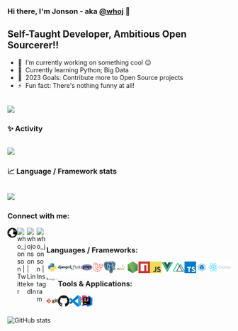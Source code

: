 ### Hi there, I'm Jonson - aka [@whoj][website] 👋

## Self-Taught Developer, Ambitious Open Sourcerer!!

- 🔭 &nbsp;I’m currently working on something cool :wink:
- 🌱 &nbsp;Currently learning Python; Big Data
- 🥅 &nbsp;2023 Goals: Contribute more to Open Source projects
- ⚡ &nbsp;Fun fact: There's nothing funny at all!
<br>

<a href='https://profile.codersrank.io/user/who-jonson/'>
    <img src='https://cr-ss-service.azurewebsites.net/api/ScreenShot?widget=summary&username=who-jonson&badges=3&show-avatar=false&style=--header-bg-color:%23000;--border-radius:10px&branding=false'>
</a>
  

### <b>✨&nbsp;Activity&nbsp;</b>
  <br/>
  <a href='https://profile.codersrank.io/user/who-jonson/'>
    <img src="https://cr-ss-service.azurewebsites.net/api/ScreenShot?widget=activity&username=who-jonson&labels=true&branding=false">
  </a>

### <b>📈&nbsp;Language&nbsp;/&nbsp;Framework stats</b>
  <br/>
  <a href='https://profile.codersrank.io/user/who-jonson/'>
    <img src='http://cr-skills-chart-widget.azurewebsites.net/api/api?username=who-jonson&padding=30&skills=nuxtjs,typescript,nodejs,vue,javascript,laravel,html,mysql,php,python,scss,shell,astro&branding=false'>
  </a>

### Connect with me:
[<img align="left" alt="who-jonson" width="22px" src="https://raw.githubusercontent.com/iconic/open-iconic/master/svg/globe.svg" />][website]
[<img align="left" alt="who_jonson | Twitter" width="22px" src="https://cdn.jsdelivr.net/npm/simple-icons@v3/icons/twitter.svg" />][twitter]
[<img align="left" alt="whojonson | LinkedIn" width="22px" src="https://cdn.jsdelivr.net/npm/simple-icons@v3/icons/linkedin.svg" />][linkedin]
[<img align="left" alt="who_jonson | Instagram" width="22px" src="https://cdn.jsdelivr.net/npm/simple-icons@v3/icons/instagram.svg" />][instagram]

<br/>

### Languages / Frameworks:

<img align="left" alt="Sass" width="26px" src="https://raw.githubusercontent.com/github/explore/80688e429a7d4ef2fca1e82350fe8e3517d3494d/topics/python/python.png" />
<img align="left" alt="Deno" width="26px" src="https://raw.githubusercontent.com/github/explore/361e2821e2dea67711cde99c9c40ed357061cf27/topics/django/django.png" />
<img align="left" alt="Deno" width="26px" src="https://raw.githubusercontent.com/github/explore/361e2821e2dea67711cde99c9c40ed357061cf27/topics/flask/flask.png" />
<img align="left" alt="HTML5" width="26px" src="https://raw.githubusercontent.com/github/explore/80688e429a7d4ef2fca1e82350fe8e3517d3494d/topics/php/php.png" />
<img align="left" alt="CSS3" width="26px" src="https://raw.githubusercontent.com/github/explore/80688e429a7d4ef2fca1e82350fe8e3517d3494d/topics/laravel/laravel.png" />
<img align="left" alt="SQL" width="26px" src="https://raw.githubusercontent.com/github/explore/80688e429a7d4ef2fca1e82350fe8e3517d3494d/topics/postgresql/postgresql.png" />
<img align="left" alt="MySQL" width="26px" src="https://raw.githubusercontent.com/github/explore/80688e429a7d4ef2fca1e82350fe8e3517d3494d/topics/mysql/mysql.png"/>
<img align="left" alt="Node.js" width="26px" src="https://raw.githubusercontent.com/github/explore/80688e429a7d4ef2fca1e82350fe8e3517d3494d/topics/nodejs/nodejs.png" />
<img align="left" alt="JavaScript" width="26px" src="https://raw.githubusercontent.com/github/explore/80688e429a7d4ef2fca1e82350fe8e3517d3494d/topics/npm/npm.png" />
<img align="left" alt="JavaScript" width="26px" src="https://raw.githubusercontent.com/github/explore/80688e429a7d4ef2fca1e82350fe8e3517d3494d/topics/javascript/javascript.png" />
<img align="left" alt="React" width="26px" src="https://raw.githubusercontent.com/github/explore/80688e429a7d4ef2fca1e82350fe8e3517d3494d/topics/vue/vue.png" />
<img align="left" alt="React" width="26px" src="https://raw.githubusercontent.com/github/explore/37f1f9609f5c48a47f4d9c1a916fc2069fd0141c/topics/nuxt/nuxt.png" />
<img align="left" alt="JavaScript" width="26px" src="https://raw.githubusercontent.com/github/explore/80688e429a7d4ef2fca1e82350fe8e3517d3494d/topics/typescript/typescript.png" />
<img align="left" alt="React" width="26px" src="https://raw.githubusercontent.com/github/explore/80688e429a7d4ef2fca1e82350fe8e3517d3494d/topics/webpack/webpack.png" />
<img align="left" alt="GraphQL" width="26px" src="https://raw.githubusercontent.com/github/explore/80688e429a7d4ef2fca1e82350fe8e3517d3494d/topics/react/react.png" />
<img align="left" alt="GitHub" width="26px" src="https://raw.githubusercontent.com/github/explore/78df643247d429f6cc873026c0622819ad797942/topics/express/express.png" />
<img align="left" alt="MongoDB" width="26px" src="https://raw.githubusercontent.com/github/explore/80688e429a7d4ef2fca1e82350fe8e3517d3494d/topics/mongodb/mongodb.png" />

<br>

### Tools & Applications:

<img align="left" alt="Git" width="26px" src="https://raw.githubusercontent.com/github/explore/80688e429a7d4ef2fca1e82350fe8e3517d3494d/topics/git/git.png" />
<img align="left" alt="GitHub" width="26px" src="https://raw.githubusercontent.com/github/explore/78df643247d429f6cc873026c0622819ad797942/topics/github/github.png" />
<img align="left" alt="Visual Studio Code" width="26px" src="https://raw.githubusercontent.com/github/explore/80688e429a7d4ef2fca1e82350fe8e3517d3494d/topics/visual-studio-code/visual-studio-code.png" />
<img align="left" alt="Visual Studio Code" width="26px" src="https://raw.githubusercontent.com/github/explore/caa262eeb858e81282d6f651d6eef1f8730b54ba/topics/intellij-idea/intellij-idea.png" />

<br />
<br />

![GitHub stats](https://github-readme-stats.vercel.app/api?username=who-jonson&show_icons=true&theme=radical)

[website]: https://who-jonson.github.io
[twitter]: https://twitter.com/who_jonson
[instagram]: https://instagram.com/who_jonson
[linkedin]: https://linkedin.com/in/whojonson

<!--
**who-jonson/who-jonson** is a ✨ _special_ ✨ repository because its `README.md` (this file) appears on your GitHub profile.
-->
